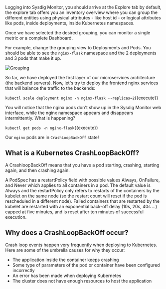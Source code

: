 Logging into Sysdig Monitor, you should arrive at the Explore tab by default, the explore tab offers you an inventory overview where you can group the different entities using physical attributes - like host id - or logical attributes like pods, inside deployments, inside Kubernetes namespaces.

Once we have selected the desired grouping, you can monitor a single metric or a complete Dashboard.

For example, change the grouping view to Deployments and Pods. You should be able to see the `nginx-flask` namespace and the 2 deployments and 3 pods that make it up.

![Grouping](/sysdig/courses/monitor/troubleshooting-crashloopbackoff/assets/image01.png)

So far, we have deployed the first layer of our microservices architecture (the backend servers). Now, let's try to deploy the frontend nginx services that will balance the traffic to the backends:

`kubectl scale deployment nginx -n nginx-flask --replicas=2`{{execute}}

You will notice that the nginx pods don't show up in the Sysdig Monitor web interface, while the nginx namespace appears and disappears intermittently. What is happening?

`kubectl get pods -n nginx-flask`{{execute}}

Our `nginx` pods are in `CrashLoopBackOff` state!

What is a Kubernetes CrashLoopBackOff?
--------------------------------------

A CrashloopBackOff means that you have a pod starting, crashing, starting again, and then crashing again.

A PodSpec has a restartPolicy field with possible values Always, OnFailure, and Never which applies to all containers in a pod. The default value is Always and the restartPolicy only refers to restarts of the containers by the kubelet on the same node (so the restart count will reset if the pod is rescheduled in a different node). Failed containers that are restarted by the kubelet are restarted with an exponential back-off delay (10s, 20s, 40s …) capped at five minutes, and is reset after ten minutes of successful execution.

Why does a CrashLoopBackOff occur?
----------------------------------

Crash loop events happen very frequently when deploying to Kubernetes. Here are some of the umbrella causes for why they occur:

- The application inside the container keeps crashing
- Some type of parameters of the pod or container have been configured incorrectly
- An error has been made when deploying Kubernetes
- The cluster does not have enough resources to host the application

